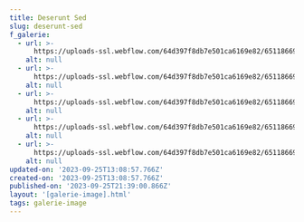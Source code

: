 ```yaml
---
title: Deserunt Sed
slug: deserunt-sed
f_galerie:
  - url: >-
      https://uploads-ssl.webflow.com/64d397f8db7e501ca6169e82/651186694d7f47e749427c6c_image11.jpeg
    alt: null
  - url: >-
      https://uploads-ssl.webflow.com/64d397f8db7e501ca6169e82/651186694d7f47e749427c63_image16.jpeg
    alt: null
  - url: >-
      https://uploads-ssl.webflow.com/64d397f8db7e501ca6169e82/651186694d7f47e749427c54_image8.jpeg
    alt: null
  - url: >-
      https://uploads-ssl.webflow.com/64d397f8db7e501ca6169e82/651186694d7f47e749427c6f_image1.jpeg
    alt: null
  - url: >-
      https://uploads-ssl.webflow.com/64d397f8db7e501ca6169e82/651186694d7f47e749427c72_image1.jpeg
    alt: null
updated-on: '2023-09-25T13:08:57.766Z'
created-on: '2023-09-25T13:08:57.766Z'
published-on: '2023-09-25T21:39:00.866Z'
layout: '[galerie-image].html'
tags: galerie-image
---
```



